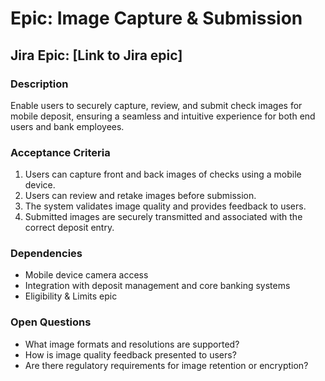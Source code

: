 # Epic: Image Capture & Submission

## Jira Epic: [Link to Jira epic]

### Description

Enable users to securely capture, review, and submit check images for mobile deposit, ensuring a seamless and intuitive experience for both end users and bank employees.

### Acceptance Criteria

1. Users can capture front and back images of checks using a mobile device.
2. Users can review and retake images before submission.
3. The system validates image quality and provides feedback to users.
4. Submitted images are securely transmitted and associated with the correct deposit entry.

### Dependencies

- Mobile device camera access
- Integration with deposit management and core banking systems
- Eligibility & Limits epic

### Open Questions

- What image formats and resolutions are supported?
- How is image quality feedback presented to users?
- Are there regulatory requirements for image retention or encryption?

